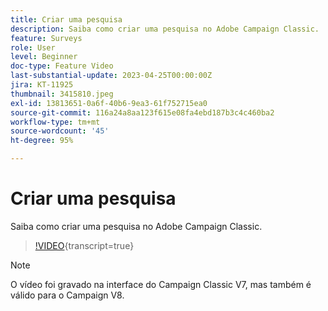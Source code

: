 ```yaml
---
title: Criar uma pesquisa
description: Saiba como criar uma pesquisa no Adobe Campaign Classic.
feature: Surveys
role: User
level: Beginner
doc-type: Feature Video
last-substantial-update: 2023-04-25T00:00:00Z
jira: KT-11925
thumbnail: 3415810.jpeg
exl-id: 13813651-0a6f-40b6-9ea3-61f752715ea0
source-git-commit: 116a24a8aa123f615e08fa4ebd187b3c4c460ba2
workflow-type: tm+mt
source-wordcount: '45'
ht-degree: 95%

---
```


# Criar uma pesquisa

Saiba como criar uma pesquisa no Adobe Campaign Classic.

>[!VIDEO](https://video.tv.adobe.com/v/3415810/?learn=on){transcript=true}

>[!NOTE]
>O vídeo foi gravado na interface do Campaign Classic V7, mas também é válido para o Campaign V8.
